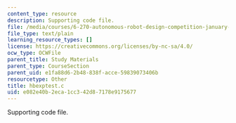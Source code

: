 ```yaml
---
content_type: resource
description: Supporting code file.
file: /media/courses/6-270-autonomous-robot-design-competition-january-iap-2005/e082e40b2eca1cc342d87178e9175677_hbexptest.c
file_type: text/plain
learning_resource_types: []
license: https://creativecommons.org/licenses/by-nc-sa/4.0/
ocw_type: OCWFile
parent_title: Study Materials
parent_type: CourseSection
parent_uid: e1fa88d6-2b48-838f-acce-59839073406b
resourcetype: Other
title: hbexptest.c
uid: e082e40b-2eca-1cc3-42d8-7178e9175677
---
```

Supporting code file.